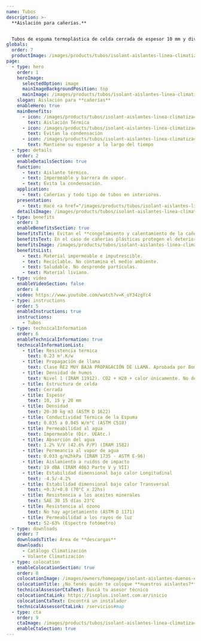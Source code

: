 ```yaml
---
name: Tubos
description: >-
  **Aislación para cañerías.**


  Tubos de espuma termoplástica de celda cerrada de espesor 10 mm y diversos diámetros.
globals:
  order: 7
  productImage: /images/products/tubos/isolant-aislantes-linea-climatizacion-tubos-producto-rollo.png
page:
  - type: hero
    order: 1
    heroImage:
      selectedOption: image
      mainImageBackgroundPosition: top
      mainImage: /images/products/tubos/isolant-aislantes-linea-climatizacion-tubos-imagen-principal.jpg
    slogan: Aislación para **cañerías**
    enableHero: true
    mainBenefits:
      - icon: /images/products/tubos/isolant-aislantes-linea-climatizacion-tubos-beneficio-1.svg
        text: Aislación Térmica
      - icon: /images/products/tubos/isolant-aislantes-linea-climatizacion-tubos-beneficio-2.svg
        text: Evitan la condensación
      - icon: /images/products/tubos/isolant-aislantes-linea-climatizacion-tubos-beneficio-3.svg
        text: Mantiene su espesor a lo largo del tiempo
  - type: details
    order: 2
    enableDetailsSection: true
    function:
      - text: Aislante térmico.
      - text: Impermeable y barrera de vapor.
      - text: Evita la condensación.
    application:
      - text: Cañerías y todo tipo de tubos en interiores.
    presentation:
      - text: Hacé <a href="/images/products/tubos/isolant-aislantes-linea-climatizacion-tubos-presentaciones.png" target="_blank" rel="noopener noreferrer" class="font-bold">click acá</a> para ver todas las presentaciones disponibles
    detailsImage: /images/products/tubos/isolant-aislantes-linea-climatizacion-tubos-imagen-detalle.jpg
  - type: benefits
    order: 3
    enableBenefitsSection: true
    benefitsTitle: Evitan el **congelamiento y calentamiento de la cañería**
    benefitsText: En el caso de cañerías plásticas protegen el deterioro y lo aíslan térmicamente. Evitan la condensación sobre la cañería. Aumentan la eficacia de los sistemas de calefacción evitando las pérdidas de energía. Evitan las variaciones bruscas de temperatura, disminuyendo las dilataciones y contracciones de la cañería.
    benefitsImage: /images/products/tubos/isolant-aislantes-linea-climatizacion-tubos-beneficio-exclusivo.jpg
    benefitsList:
      - text: Material impermeable e imputrescible.
      - text: Reciclable. No contamina el medio ambiente.
      - text: Saludable. No desprende partículas.
      - text: Material liviano.
  - type: video
    enableVideoSection: false
    order: 4
    video: https://www.youtube.com/watch?v=K_oY34zgYc4
  - type: instructions
    order: 5
    enableInstructions: true
    instructions:
      - Tubos
  - type: technicalInformation 
    order: 6
    enableTechnicalInformation: true
    technicalInformationList:
      - title: Resistencia térmica
        text: 0.23 m².K/w
      - title: Propagación de llama
        text: Clase RE2 MUY BAJA PROPAGACIÓN DE LLAMA. Aprobada por Bomberos Argentina.
      - title: Densidad de humos
        text: Nivel 1 (IRAM 11912). CO2 + H20 + calor únicamente. No desprende gases envenenantes.
      - title: Estructura de celda
        text: Cerrada
      - title: Espesor
        text: 10, 15 y 20 mm
      - title: Densidad
        text: 20-30 kg m3 (ASTM D 1622)
      - title: Conductividad Térmica de la Espuma
        text: 0.035 a 0.045 W/m°C (ASTM C518)
      - title: Permeabilidad al agua
        text: Impermeable (Dir. UEAtc.)
      - title: Absorción del agua
        text: 1.2% V/V (42.6% P/P) (IRAM 1582)
      - title: Permeancia al vapor de agua
        text: 0.033 g/m2hkPa (IRAM 1735 - ASTM E-96)
      - title: Aislamiento a ruidos de impacto
        text: 19 dBA (IRAM 4063 Parte V y VII)
      - title: Estabilidad dimensional bajo calor Longitudinal
        text: -4.5/-4.2%
      - title: Estabilidad dimensional bajo calor Transversal
        text: +0.3/+0.8 (70°C x 22hs)
      - title: Resistencia a los aceites minerales
        text: SAE 30 15 días 23°C
      - title: Resistencia al ozono
        text: No hay agrietamiento (ASTM D 1171)
      - title: Permeabilidad a los rayos de luz
        text: 52-63% (Espectro fotómetro)
  - type: downloads
    order: 7
    downloadsTitle: Área de **descargas**
    downloads:
      - Catálogo Climatización
      - Volante Climatización
  - type: colocation
    enableColocationSection: true
    order: 8
    colocationImage: /images/owners/homepage/isolant-aislantes-duenos-e-inquilinos-isoplus-colocation.jpg
    colocationTitle: ¿No tenés quién te coloque **nuestros aislantes?**
    technicalAssessorCtaText: Buscá tu asesor técnico
    colocationCtaLink: https://isoplus.isolant.com.ar/inicio
    colocationCtaText: Encontrá un instalador
    technicalAssessorCtaLink: /servicios#map
  - type: cta
    order: 9
    ctaImage: /images/products/tubos/isolant-aislantes-linea-climatizacion-tubos-cta.jpg
    enableCtaSection: true
---
```


